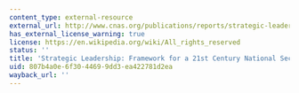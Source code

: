 ```yaml
---
content_type: external-resource
external_url: http://www.cnas.org/publications/reports/strategic-leadership-framework-for-a-21st-century-national-security-strategy#.Vea8rZcXu74
has_external_license_warning: true
license: https://en.wikipedia.org/wiki/All_rights_reserved
status: ''
title: 'Strategic Leadership: Framework for a 21st Century National Security Strategy'
uid: 807b4a0e-6f30-4469-9dd3-ea422781d2ea
wayback_url: ''
---
```

